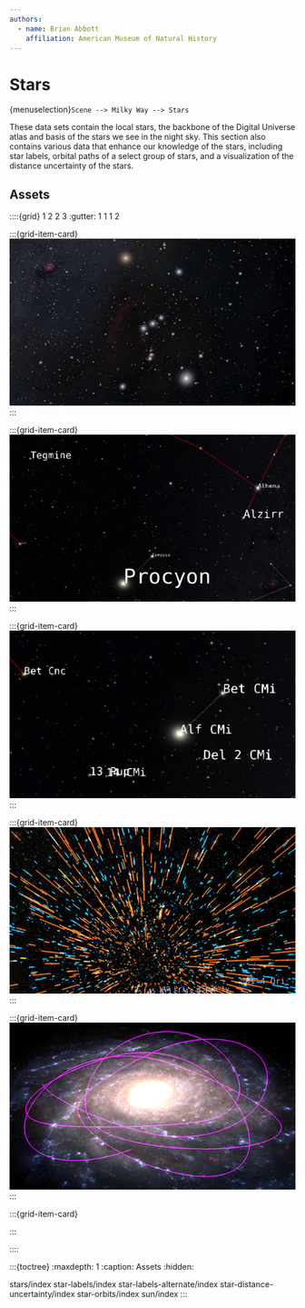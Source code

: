 ```yaml
---
authors:
  - name: Brian Abbott
    affiliation: American Museum of Natural History
---
```



# Stars

{menuselection}`Scene --> Milky Way --> Stars`

These data sets contain the local stars, the backbone of the Digital Universe atlas and basis of the stars we see in the night sky. This section also contains various data that enhance our knowledge of the stars, including star labels, orbital paths of a select group of stars, and a visualization of the distance uncertainty of the stars.


## Assets

::::{grid} 1 2 2 3
:gutter: 1 1 1 2

:::{grid-item-card} [](./stars/index)
[![stars](./stars/stars_icon.png)](./stars/index)
:::

:::{grid-item-card} [](./star-labels/index)
[![star labels](./star-labels/star_names_icon.png)](./star-labels/index)
:::

:::{grid-item-card} [](./star-labels-alternate/index)
[![alternate star labels](./star-labels-alternate/alternate_star_labels_icon.png)](./star-labels-alternate/index)
:::

:::{grid-item-card} [](./star-distance-uncertainty/index)
[![star distance uncertainty](./star-distance-uncertainty/star_distance_uncertainty_icon.png)](./star-distance-uncertainty/index)
:::

:::{grid-item-card} [](./star-orbits/index)
[![star orbits](./star-orbits/star_orbits_icon.png)](./star-orbits/index)
:::

:::{grid-item-card} [](./sun/index)

:::

::::


:::{toctree}
:maxdepth: 1
:caption: Assets
:hidden:

stars/index
star-labels/index
star-labels-alternate/index
star-distance-uncertainty/index
star-orbits/index
sun/index
:::
